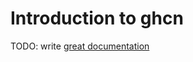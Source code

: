 # Introduction to ghcn

TODO: write [great documentation](http://jacobian.org/writing/what-to-write/)
